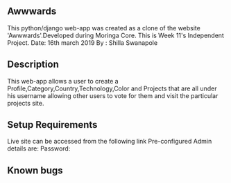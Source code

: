 ## Awwwards

This python/django web-app was created as a clone of the website 'Awwwards'.Developed during Moringa Core. This is Week 11's Independent Project. Date: 16th march 2019 By : Shilla Swanapole

## Description

This web-app allows a user to create a Profile,Category,Country,Technology,Color and Projects that are all under his username allowing other users to vote for them and visit the particular projects site.

## Setup Requirements

Live site can be accessed from the following link
Pre-configured Admin details are: Password:

## Known bugs
